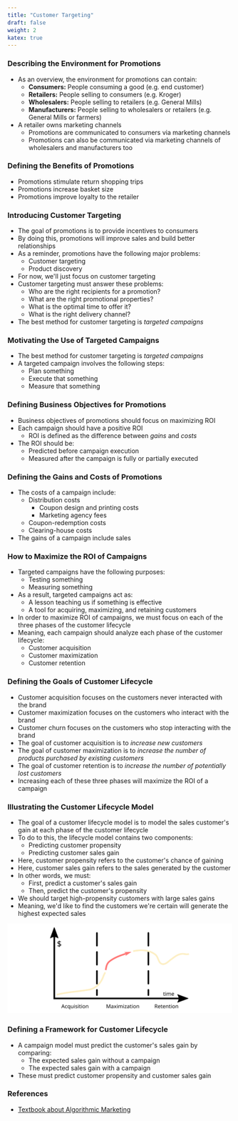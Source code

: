 ```yaml
---
title: "Customer Targeting"
draft: false
weight: 2
katex: true
---
```


### Describing the Environment for Promotions
- As an overview, the environment for promotions can contain:
    - **Consumers:** People consuming a good (e.g. end customer)
    - **Retailers:** People selling to consumers (e.g. Kroger)
    - **Wholesalers:** People selling to retailers (e.g. General Mills)
    - **Manufacturers:** People selling to wholesalers or retailers (e.g. General Mills or farmers)
- A retailer owns marketing channels
    - Promotions are communicated to consumers via marketing channels
    - Promotions can also be communicated via marketing channels of wholesalers and manufacturers too

### Defining the Benefits of Promotions
- Promotions stimulate return shopping trips
- Promotions increase basket size
- Promotions improve loyalty to the retailer

### Introducing Customer Targeting
- The goal of promotions is to provide incentives to consumers
- By doing this, promotions will improve sales and build better relationships
- As a reminder, promotions have the following major problems:
    - Customer targeting
    - Product discovery
- For now, we'll just focus on customer targeting
- Customer targeting must answer these problems:
    - Who are the right recipients for a promotion?
    - What are the right promotional properties?
    - What is the optimal time to offer it?
    - What is the right delivery channel?
- The best method for customer targeting is *targeted campaigns*

### Motivating the Use of Targeted Campaigns
- The best method for customer targeting is *targeted campaigns*
- A targeted campaign involves the following steps:
    - Plan something
    - Execute that something
    - Measure that something

### Defining Business Objectives for Promotions
- Business objectives of promotions should focus on maximizing ROI
- Each campaign should have a positive ROI
    - ROI is defined as the difference between *gains* and *costs*
- The ROI should be:
    - Predicted before campaign execution
    - Measured after the campaign is fully or partially executed

### Defining the Gains and Costs of Promotions
- The costs of a campaign include:
    - Distribution costs
        - Coupon design and printing costs
        - Marketing agency fees
    - Coupon-redemption costs
    - Clearing-house costs
- The gains of a campaign include sales

### How to Maximize the ROI of Campaigns
- Targeted campaigns have the following purposes:
    - Testing something
    - Measuring something
- As a result, targeted campaigns act as:
    - A lesson teaching us if something is effective
    - A tool for acquiring, maximizing, and retaining customers
- In order to maximize ROI of campaigns, we must focus on each of the three phases of the customer lifecycle
- Meaning, each campaign should analyze each phase of the customer lifecycle:
    - Customer acquisition
    - Customer maximization
    - Customer retention

### Defining the Goals of Customer Lifecycle
- Customer acquisition focuses on the customers never interacted with the brand
- Customer maximization focuses on the customers who interact with the brand
- Customer churn focuses on the customers who stop interacting with the brand
- The goal of customer acquisition is to *increase new customers*
- The goal of customer maximization is to *increase the number of products purchased by existing customers*
- The goal of customer retention is to *increase the number of potentially lost customers*
- Increasing each of these three phases will maximize the ROI of a campaign

### Illustrating the Customer Lifecycle Model
- The goal of a customer lifecycle model is to model the sales customer's gain at each phase of the customer lifecycle
- To do to this, the lifecycle model contains two components:
    - Predicting customer propensity
    - Predicting customer sales gain
- Here, customer propensity refers to the customer's chance of gaining
- Here, customer sales gain refers to the sales generated by the customer
- In other words, we must:
    - First, predict a customer's sales gain
    - Then, predict the customer's propensity
- We should target high-propensity customers with large sales gains
- Meaning, we'd like to find the customers we're certain will generate the highest expected sales

![customerlifecycle](../../../img/customerlifecycle.svg)

### Defining a Framework for Customer Lifecycle
- A campaign model must predict the customer's sales gain by comparing:
    - The expected sales gain without a campaign
    - The expected sales gain with a campaign
- These must predict customer propensity and customer sales gain

### References
- [Textbook about Algorithmic Marketing](https://algorithmicweb.files.wordpress.com/2018/07/algorithmic-marketing-ai-for-marketing-operations-r1-7g.pdf)